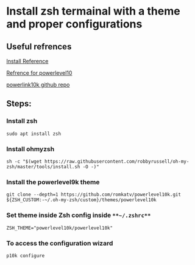 # Install zsh termainal with a theme and proper configurations

## Useful refrences
[Install Reference](http://jr0cket.co.uk/2017/08/beautiful-terminalation-ohmyzsh-on-ubuntu.html)

[Refrence for powerlevel10](https://drasite.com/blog/Pimp%20my%20terminal)

[powerlink10k github repo](https://github.com/romkatv/powerlevel10k/blob/master/README.md)


## Steps:

### Install zsh
```Shell
sudo apt install zsh
```

### Install ohmyzsh
```Shell
sh -c "$(wget https://raw.githubusercontent.com/robbyrussell/oh-my-zsh/master/tools/install.sh -O -)"
```

### Install the powerlevel9k theme
```Shell
git clone --depth=1 https://github.com/romkatv/powerlevel10k.git ${ZSH_CUSTOM:-~/.oh-my-zsh/custom}/themes/powerlevel10k
```

### Set theme inside Zsh config inside ```**~/.zshrc**```
```Shell
ZSH_THEME="powerlevel10k/powerlevel10k"
```

### To access the configuration wizard
```Shell
p10k configure
```